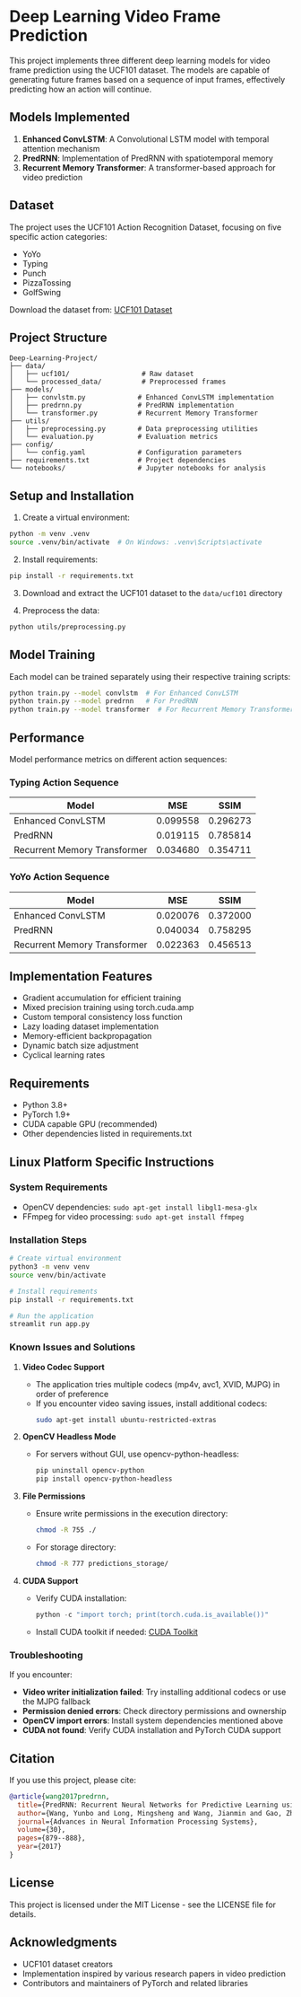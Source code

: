 # Deep Learning Video Frame Prediction

This project implements three different deep learning models for video frame prediction using the UCF101 dataset. The models are capable of generating future frames based on a sequence of input frames, effectively predicting how an action will continue.

## Models Implemented

1. **Enhanced ConvLSTM**: A Convolutional LSTM model with temporal attention mechanism
2. **PredRNN**: Implementation of PredRNN with spatiotemporal memory
3. **Recurrent Memory Transformer**: A transformer-based approach for video prediction

## Dataset

The project uses the UCF101 Action Recognition Dataset, focusing on five specific action categories:
- YoYo
- Typing
- Punch
- PizzaTossing
- GolfSwing

Download the dataset from: [UCF101 Dataset](https://www.crcv.ucf.edu/data/UCF101.php)

## Project Structure

```
Deep-Learning-Project/
├── data/
│   ├── ucf101/                  # Raw dataset
│   └── processed_data/          # Preprocessed frames
├── models/
│   ├── convlstm.py             # Enhanced ConvLSTM implementation
│   ├── predrnn.py              # PredRNN implementation
│   └── transformer.py          # Recurrent Memory Transformer
├── utils/
│   ├── preprocessing.py        # Data preprocessing utilities
│   └── evaluation.py           # Evaluation metrics
├── config/
│   └── config.yaml             # Configuration parameters
├── requirements.txt            # Project dependencies
└── notebooks/                  # Jupyter notebooks for analysis
```

## Setup and Installation

1. Create a virtual environment:
```bash
python -m venv .venv
source .venv/bin/activate  # On Windows: .venv\Scripts\activate
```

2. Install requirements:
```bash
pip install -r requirements.txt
```

3. Download and extract the UCF101 dataset to the `data/ucf101` directory

4. Preprocess the data:
```bash
python utils/preprocessing.py
```

## Model Training

Each model can be trained separately using their respective training scripts:

```bash
python train.py --model convlstm  # For Enhanced ConvLSTM
python train.py --model predrnn   # For PredRNN
python train.py --model transformer  # For Recurrent Memory Transformer
```

## Performance

Model performance metrics on different action sequences:

### Typing Action Sequence
| Model | MSE | SSIM |
|-------|-----|------|
| Enhanced ConvLSTM | 0.099558 | 0.296273 |
| PredRNN | 0.019115 | 0.785814 |
| Recurrent Memory Transformer | 0.034680 | 0.354711 |

### YoYo Action Sequence
| Model | MSE | SSIM |
|-------|-----|------|
| Enhanced ConvLSTM | 0.020076 | 0.372000 |
| PredRNN | 0.040034 | 0.758295 |
| Recurrent Memory Transformer | 0.022363 | 0.456513 |

## Implementation Features

- Gradient accumulation for efficient training
- Mixed precision training using torch.cuda.amp
- Custom temporal consistency loss function
- Lazy loading dataset implementation
- Memory-efficient backpropagation
- Dynamic batch size adjustment
- Cyclical learning rates

## Requirements

- Python 3.8+
- PyTorch 1.9+
- CUDA capable GPU (recommended)
- Other dependencies listed in requirements.txt

## Linux Platform Specific Instructions

### System Requirements
- OpenCV dependencies: `sudo apt-get install libgl1-mesa-glx`
- FFmpeg for video processing: `sudo apt-get install ffmpeg`

### Installation Steps
```bash
# Create virtual environment
python3 -m venv venv
source venv/bin/activate

# Install requirements
pip install -r requirements.txt

# Run the application
streamlit run app.py
```

### Known Issues and Solutions

1. **Video Codec Support**
   - The application tries multiple codecs (mp4v, avc1, XVID, MJPG) in order of preference
   - If you encounter video saving issues, install additional codecs:
     ```bash
     sudo apt-get install ubuntu-restricted-extras
     ```

2. **OpenCV Headless Mode**
   - For servers without GUI, use opencv-python-headless:
     ```bash
     pip uninstall opencv-python
     pip install opencv-python-headless
     ```

3. **File Permissions**
   - Ensure write permissions in the execution directory:
     ```bash
     chmod -R 755 ./
     ```
   - For storage directory:
     ```bash
     chmod -R 777 predictions_storage/
     ```

4. **CUDA Support**
   - Verify CUDA installation:
     ```python
     python -c "import torch; print(torch.cuda.is_available())"
     ```
   - Install CUDA toolkit if needed: [CUDA Toolkit](https://developer.nvidia.com/cuda-downloads)

### Troubleshooting

If you encounter:
- **Video writer initialization failed**: Try installing additional codecs or use the MJPG fallback
- **Permission denied errors**: Check directory permissions and ownership
- **OpenCV import errors**: Install system dependencies mentioned above
- **CUDA not found**: Verify CUDA installation and PyTorch CUDA support

## Citation

If you use this project, please cite:

```bibtex
@article{wang2017predrnn,
  title={PredRNN: Recurrent Neural Networks for Predictive Learning using Spatiotemporal LSTMs},
  author={Wang, Yunbo and Long, Mingsheng and Wang, Jianmin and Gao, Zhifeng and Yu, Philip S},
  journal={Advances in Neural Information Processing Systems},
  volume={30},
  pages={879--888},
  year={2017}
}
```

## License

This project is licensed under the MIT License - see the LICENSE file for details.

## Acknowledgments

- UCF101 dataset creators
- Implementation inspired by various research papers in video prediction
- Contributors and maintainers of PyTorch and related libraries